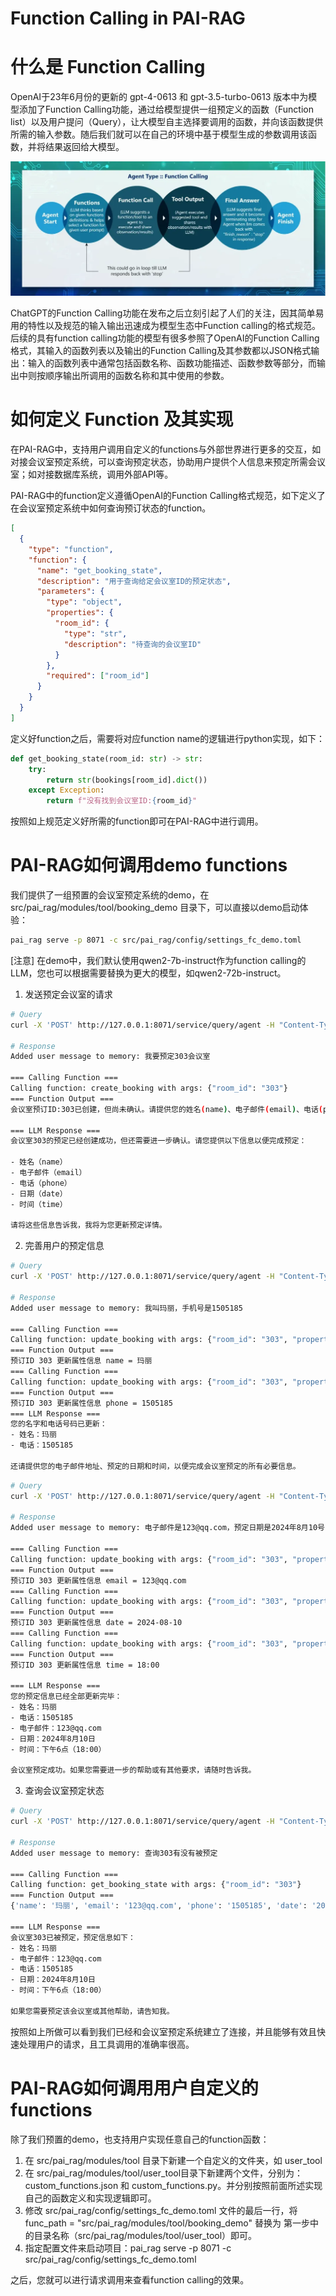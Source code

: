 <p align="center">
    <h1>Function Calling in PAI-RAG </h1>
</p>

# 什么是 Function Calling

OpenAI于23年6月份的更新的 gpt-4-0613 和 gpt-3.5-turbo-0613 版本中为模型添加了Function Calling功能，通过给模型提供一组预定义的函数（Function list）以及用户提问（Query），让大模型自主选择要调用的函数，并向该函数提供所需的输入参数。随后我们就可以在自己的环境中基于模型生成的参数调用该函数，并将结果返回给大模型。

![function_calling.png](/docs/figures/function_calling/fc.png)

ChatGPT的Function Calling功能在发布之后立刻引起了人们的关注，因其简单易用的特性以及规范的输入输出迅速成为模型生态中Function calling的格式规范。后续的具有function calling功能的模型有很多参照了OpenAI的Function Calling格式，其输入的函数列表以及输出的Function Calling及其参数都以JSON格式输出：输入的函数列表中通常包括函数名称、函数功能描述、函数参数等部分，而输出中则按顺序输出所调用的函数名称和其中使用的参数。

# 如何定义 Function 及其实现

在PAI-RAG中，支持用户调用自定义的functions与外部世界进行更多的交互，如对接会议室预定系统，可以查询预定状态，协助用户提供个人信息来预定所需会议室；如对接数据库系统，调用外部API等。

PAI-RAG中的function定义遵循OpenAI的Function Calling格式规范，如下定义了在会议室预定系统中如何查询预订状态的function。

```json
[
  {
    "type": "function",
    "function": {
      "name": "get_booking_state",
      "description": "用于查询给定会议室ID的预定状态",
      "parameters": {
        "type": "object",
        "properties": {
          "room_id": {
            "type": "str",
            "description": "待查询的会议室ID"
          }
        },
        "required": ["room_id"]
      }
    }
  }
]
```

定义好function之后，需要将对应function name的逻辑进行python实现，如下：

```python
def get_booking_state(room_id: str) -> str:
    try:
        return str(bookings[room_id].dict())
    except Exception:
        return f"没有找到会议室ID:{room_id}"
```

按照如上规范定义好所需的function即可在PAI-RAG中进行调用。

# PAI-RAG如何调用demo functions

我们提供了一组预置的会议室预定系统的demo，在 src/pai_rag/modules/tool/booking_demo 目录下，可以直接以demo启动体验：

```bash
pai_rag serve -p 8071 -c src/pai_rag/config/settings_fc_demo.toml
```

[注意] 在demo中，我们默认使用qwen2-7b-instruct作为function calling的LLM，您也可以根据需要替换为更大的模型，如qwen2-72b-instruct。

1. 发送预定会议室的请求

```bash
# Query
curl -X 'POST' http://127.0.0.1:8071/service/query/agent -H "Content-Type: application/json" -d '{"question":"我要预定303会议室"}'

# Response
Added user message to memory: 我要预定303会议室

=== Calling Function ===
Calling function: create_booking with args: {"room_id": "303"}
=== Function Output ===
会议室预订ID:303已创建，但尚未确认。请提供您的姓名(name)、电子邮件(email)、电话(phone)、日期(date)和时间(time)。

=== LLM Response ===
会议室303的预定已经创建成功，但还需要进一步确认。请您提供以下信息以便完成预定：

- 姓名（name）
- 电子邮件（email）
- 电话（phone）
- 日期（date）
- 时间（time）

请将这些信息告诉我，我将为您更新预定详情。
```

2. 完善用户的预定信息

```bash
# Query
curl -X 'POST' http://127.0.0.1:8071/service/query/agent -H "Content-Type: application/json" -d '{"question":"我叫玛丽，手机号是1505185"}'

# Response
Added user message to memory: 我叫玛丽，手机号是1505185

=== Calling Function ===
Calling function: update_booking with args: {"room_id": "303", "property": "name", "value": "\u739b\u4e3d"}
=== Function Output ===
预订ID 303 更新属性信息 name = 玛丽
=== Calling Function ===
Calling function: update_booking with args: {"room_id": "303", "property": "phone", "value": "1505185"}
=== Function Output ===
预订ID 303 更新属性信息 phone = 1505185
=== LLM Response ===
您的名字和电话号码已更新：
- 姓名：玛丽
- 电话：1505185

还请提供您的电子邮件地址、预定的日期和时间，以便完成会议室预定的所有必要信息。
```

```bash
# Query
curl -X 'POST' http://127.0.0.1:8071/service/query/agent -H "Content-Type: application/json" -d '{"question":"电子邮件是123@qq.com，预定日期是2024年8月10号，时间是下午6点"}'

# Response
Added user message to memory: 电子邮件是123@qq.com，预定日期是2024年8月10号，时间是下午6点

=== Calling Function ===
Calling function: update_booking with args: {"room_id": "303", "property": "email", "value": "123@qq.com"}
=== Function Output ===
预订ID 303 更新属性信息 email = 123@qq.com
=== Calling Function ===
Calling function: update_booking with args: {"room_id": "303", "property": "date", "value": "2024-08-10"}
=== Function Output ===
预订ID 303 更新属性信息 date = 2024-08-10
=== Calling Function ===
Calling function: update_booking with args: {"room_id": "303", "property": "time", "value": "18:00"}
=== Function Output ===
预订ID 303 更新属性信息 time = 18:00

=== LLM Response ===
您的预定信息已经全部更新完毕：
- 姓名：玛丽
- 电话：1505185
- 电子邮件：123@qq.com
- 日期：2024年8月10日
- 时间：下午6点（18:00）

会议室预定成功。如果您需要进一步的帮助或有其他要求，请随时告诉我。
```

3. 查询会议室预定状态

```bash
# Query
curl -X 'POST' http://127.0.0.1:8071/service/query/agent -H "Content-Type: application/json" -d '{"question":"查询303有没有被预定"}'

# Response
Added user message to memory: 查询303有没有被预定

=== Calling Function ===
Calling function: get_booking_state with args: {"room_id": "303"}
=== Function Output ===
{'name': '玛丽', 'email': '123@qq.com', 'phone': '1505185', 'date': '2024-08-10', 'time': '18:00'}

=== LLM Response ===
会议室303已被预定，预定信息如下：
- 姓名：玛丽
- 电子邮件：123@qq.com
- 电话：1505185
- 日期：2024年8月10日
- 时间：下午6点（18:00）

如果您需要预定该会议室或其他帮助，请告知我。
```

按照如上所做可以看到我们已经和会议室预定系统建立了连接，并且能够有效且快速处理用户的请求，且工具调用的准确率很高。

# PAI-RAG如何调用用户自定义的 functions

除了我们预置的demo，也支持用户实现任意自己的function函数：

1. 在 src/pai_rag/modules/tool 目录下新建一个自定义的文件夹，如 user_tool
2. 在 src/pai_rag/modules/tool/user_tool目录下新建两个文件，分别为：custom_functions.json 和 custom_functions.py。并分别按照前面所述实现自己的函数定义和实现逻辑即可。
3. 修改 src/pai_rag/config/settings_fc_demo.toml 文件的最后一行，将 func_path = "src/pai_rag/modules/tool/booking_demo" 替换为 第一步中的目录名称（src/pai_rag/modules/tool/user_tool）即可。
4. 指定配置文件来启动项目：pai_rag serve -p 8071 -c src/pai_rag/config/settings_fc_demo.toml

之后，您就可以进行请求调用来查看function calling的效果。
